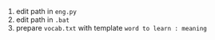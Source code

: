 1. edit path in `eng.py`
2. edit path in `.bat`
3. prepare `vocab.txt` with template
 `word to learn : meaning`
